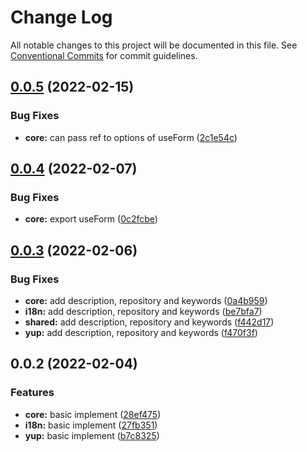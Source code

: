 # Change Log

All notable changes to this project will be documented in this file.
See [Conventional Commits](https://conventionalcommits.org) for commit guidelines.

## [0.0.5](https://github.com/Jay0328/varm/compare/v0.0.4...v0.0.5) (2022-02-15)

### Bug Fixes

- **core:** can pass ref to options of useForm ([2c1e54c](https://github.com/Jay0328/varm/commit/2c1e54c445ef689929ce665568d5b1de79363e61))

## [0.0.4](https://github.com/Jay0328/varm/compare/v0.0.3...v0.0.4) (2022-02-07)

### Bug Fixes

- **core:** export useForm ([0c2fcbe](https://github.com/Jay0328/varm/commit/0c2fcbe0fe32f29928fcbb806228f22f41e6e4e3))

## [0.0.3](https://github.com/Jay0328/varm/compare/v0.0.2...v0.0.3) (2022-02-06)

### Bug Fixes

- **core:** add description, repository and keywords ([0a4b959](https://github.com/Jay0328/varm/commit/0a4b9590024b8283e2d7656b6693c1cd383fdc09))
- **i18n:** add description, repository and keywords ([be7bfa7](https://github.com/Jay0328/varm/commit/be7bfa7d6341dba10f8159ec37602553e2103b8a))
- **shared:** add description, repository and keywords ([f442d17](https://github.com/Jay0328/varm/commit/f442d179f69f280e1e8bdf2e6002f0bc91ea47bd))
- **yup:** add description, repository and keywords ([f470f3f](https://github.com/Jay0328/varm/commit/f470f3fdf6841817ffa8e520b414f972288501ae))

## 0.0.2 (2022-02-04)

### Features

- **core:** basic implement ([28ef475](https://github.com/Jay0328/varm/commit/28ef475e870b88b00b323d7b887a53924924382b))
- **i18n:** basic implement ([27fb351](https://github.com/Jay0328/varm/commit/27fb3515d8bf66eb1dcbb508a3b6fec0bc00de3a))
- **yup:** basic implement ([b7c8325](https://github.com/Jay0328/varm/commit/b7c832538c7d2db1c76ce6da96aa75cfd2058545))
